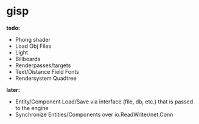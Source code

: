# gisp

__todo:__
* Phong shader
* Load Obj Files
* Light
* Billboards
* Renderpasses/targets
* Text/Distance Field Fonts
* Rendersystem Quadtree

__later:__
* Entity/Component Load/Save via interface (file, db, etc.) that is passed to the engine
* Synchronize Entities/Components over io.ReadWriter/net.Conn
